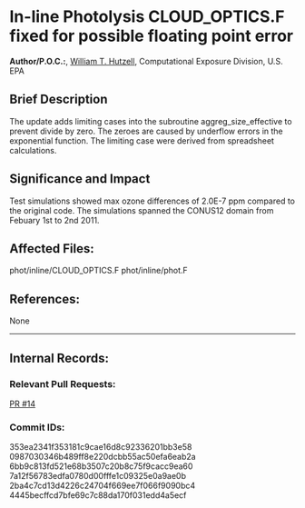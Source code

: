 # In-line Photolysis CLOUD_OPTICS.F fixed for possible floating point error
    
**Author/P.O.C.:**, [William T. Hutzell](mailto:hutzell.bill@epa.gov), Computational Exposure Division, U.S. EPA
    
    
## Brief Description
The update adds limiting cases into the subroutine aggreg_size_effective to prevent divide by zero. The zeroes are caused by
underflow errors in the exponential function. The limiting case were derived from spreadsheet calculations. 
    
## Significance and Impact
    
Test simulations showed max ozone differences of 2.0E-7 ppm compared to the original code. The simulations spanned the
CONUS12 domain from Febuary 1st to 2nd 2011.    
    
## Affected Files:
    
phot/inline/CLOUD_OPTICS.F
phot/inline/phot.F

## References:    

None
    
-----
## Internal Records:
    
    
### Relevant Pull Requests:
  [PR #14](https://github.com/USEPA/CMAQ_Dev/pull/14)
    
### Commit IDs:
    
353ea2341f353181c9cae16d8c92336201bb3e58
0987030346b489ff8e220dcbb55ac50efa6eab2a
6bb9c813fd521e68b3507c20b8c75f9cacc9ea60
7a12f56783edfa0780d00fffe1c09325e0a9ae0b
2ba4c7cd13d4226c24704f669ee7f066f9090bc4
4445becffcd7bfe69c7c88da170f031edd4a5ecf
    
